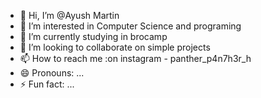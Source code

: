 - 👋 Hi, I’m @Ayush Martin
- 👀 I’m interested in Computer Science and programing
- 🌱 I’m currently studying in brocamp
- 💞️ I’m looking to collaborate on simple projects
- 📫 How to reach me :on instagram - panther_p4n7h3r_h
- 😄 Pronouns: ...
- ⚡ Fun fact: ...

<!---
Martin-369-1/Martin-369-1 is a ✨ special ✨ repository because its `README.md` (this file) appears on your GitHub profile.
You can click the Preview link to take a look at your changes.
--->
